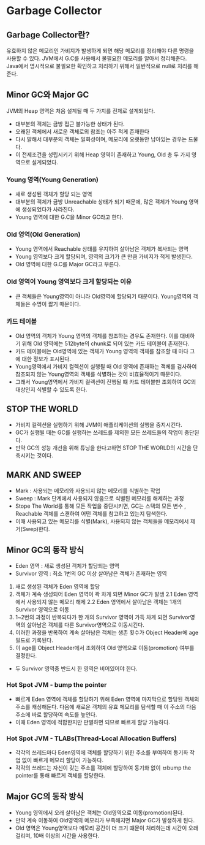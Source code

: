 # Garbage Collector

## Garbage Collector란?

유효하지 않은 메모리인 가비지가 발생하게 되면 해당 메모리를 정리해야 다른 명령을 사용할 수 있다.
JVM에서 G.C를 사용해서 불필요한 메모리를 알아서 정리해준다.
Java에서 명시적으로 불필요한 확인하고 처리하기 위해서 일반적으로 null로 처리를 해준다.

## Minor GC와 Major GC

JVM의 Heap 영역은 처음 설계될 때 두 가지를 전제로 설계되었다.
- 대부분의 객체는 금방 접근 불가능한 상태가 된다.
- 오래된 객체에서 새로운 객체로의 참조는 아주 적게 존재한다
- 다시 말해서 대부분의 객체는 일회성이며, 메모리에 오랫동안 남아있는 경우는 드물다.
- 이 전제조건을 성립시키기 위해 Heap 영역이 존재하고 Young, Old 총 두 가지 영역으로 설계되었다.


### Young 영역(Young Generation)
- 새로 생성된 객체가 할당 되는 영역
- 대부분의 객체가 금방 Unreachable 상태가 되기 때문에, 많은 객체가 Young 영역에 생성되었다가 사라진다.
- Young 영역에 대한 G.C을 Minor GC라고 한다.

### Old 영역(Old Generation)
- Young 영역에서 Reachable 상태를 유지하여 살아남은 객체가 복사되는 영역
- Young 영역보다 크게 할당되며, 영역의 크기가 큰 만큼 가비지가 적게 발생한다.
- Old 영역에 대한 G.C를 Major GC라고 부른다.

### Old 영역이 Young 영역보다 크게 할당되는 이유
- 큰 객체들은 Young영역이 아니라 Old영역에 할당되기 때문이다. Young영역의 객체들은 수명이 짧기 때문이다.

### 카드 테이블
- Old 영역의 객체가 Young 영역의 객체를 참조하는 경우도 존재한다. 이를 대비하기 위해 Old 영역에는 512byte의 chunk로 되어 있는 카드 테이블이 존재한다.
- 카드 테이블에는 Old영역에 있는 객체가 Young 영역의 객체를 참조할 때 마다 그에 대한 정보가 표시된다.
- Young영역에서 가비지 컬렉션이 실행될 때 Old 영역에 존재하는 객체를 검사하여 참조되지 않는 Young영역의 객체를 식별하는 것이 비효율적이기 때문이다.
- 그래서 Young영역에서 가비지 컬렉션이 진행될 떄 카드 테이블만 조회하여 GC의 대상인지 식별할 수 있도록 한다.


## STOP THE WORLD

- 가비지 컬렉션을 실행하기 위해 JVM이 애플리케이션의 실행을 중지시킨다.
- GC가 실행될 때는 GC를 실행하는 쓰레드를 제외한 모든 쓰레드들의 작업이 중단된다.
- 만약 GC의 성능 개선을 위해 튜닝을 한다고하면 STOP THE WORLD의 시간을 단축시키는 것이다.

## MARK AND SWEEP
- Mark : 사용되는 메모리와 사용되지 않는 메모리를 식별하는 작업
- Sweep : Mark 단계에서 사용되지 않음으로 식별된 메모리를 해제하는 과정
- Stope The World를 통해 모든 작업을 중단시키면, GC는 스택의 모든 변수 , Reachable 객체를 스캔하여 어떤 객체를 참고하고 있는지 탐색한다.
- 이때 사용되고 있는 메모리를 식별(Mark), 사용되지 않는 객체들을 메모리에서 제거(Swep)한다.

## Minor GC의 동작 방식
- Eden 영역 : 새로 생성된 객체가 할당되는 영역
- Survivor 영역 : 최소 1번의 GC 이상 살아남은 객체가 존재하는 영역

1. 새로 생성된 객체가 Eden 영역에 할당
2. 객체가 계속 생성되어 Eden 영역이 꽉 차게 되면 Minor GC가 발생
   2.1 Eden 영역에서 사용되지 않는 메모리 해제
   2.2 Eden 영역에서 살아남은 객체는 1개의 Survivor 영역으로 이동
3. 1~2번의 과정이 반복되다가 한 개의 Survivor 영역이 가득 차게 되면 Survivor영역의 살아남은 객체를 다른 Survivor영역으로 이동시킨다.
4. 이러한 과정을 반복하여 계속 살아남은 객체는 생존 횟수가 Object Header에 age필드로 기록된다.
5. 이 age를 Object Header에서 조회하여 Old 영역으로 이동(promotion) 여부를 결정한다.

- 두 Survivor 영역중 반드시 한 영역은 비어있어야 한다.

### Hot Spot JVM -  bump the pointer
- 빠르게 Eden 영역에 객체를 할당하기 위해 Eden 영역에 마지막으로 할당된 객체의 주소를 캐싱해둔다. 다음에 새로운 객체의 유효 메모리를 탐색할 때 이 주소의 다음 주소에 바로 할당하여 속도를 높인다.
- 이때 Eden 영역에 적합한지만 판별하면 되므로 빠르게 할당 가능하다.

### Hot Spot JVM - TLABs(Thread-Local Allocation Buffers)
- 각각의 쓰레드마다 Eden영역에 객체를 할당하기 위한 주소를 부여하여 동기화 작업 없이 빠르게 메모리 할당이 가능하다.
- 각각의 쓰레드는 자신이 갖는 주소를 객체에 할당하여 동기화 없이 ㅂbump the pointer를 통해 빠르게 객체를 할당한다.

## Major GC의 동작 방식
- Young 영역에서 오래 살아남은 객체는 Old영역으로 이동(promotion)된다.
- 만약 계속 이동하여 Old영역의 메모리가 부족해지면 Major GC가 발생하게 된다.
- Old 영역은 Young영역보다 메모리 공간이 더 크기 떄문이 처리하는데 시간이 오래 걸리며, 10배 이상의 시간을 사용한다.


